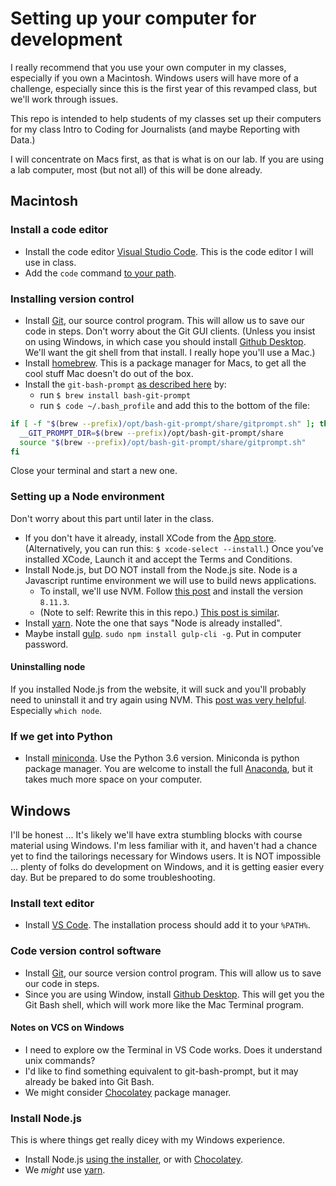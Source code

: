 # Setting up your computer for development

I really recommend that you use your own computer in my classes, especially if you own a Macintosh. Windows users will have more of a challenge, especially since this is the first year of this revamped class, but we'll work through issues.

This repo is intended to help students of my classes set up their computers for my class Intro to Coding for Journalists (and maybe Reporting with Data.)

I will concentrate on Macs first, as that is what is on our lab. If you are using a lab computer, most (but not all) of this will be done already.

## Macintosh

### Install a code editor

* Install the code editor [Visual Studio Code](https://code.visualstudio.com/download). This is the code editor I will use in class.
* Add the `code` command [to your path](https://code.visualstudio.com/docs/setup/mac).

### Installing version control

* Install [Git](https://git-scm.com/downloads), our source control program. This will allow us to save our code in steps. Don't worry about the Git GUI clients. (Unless you insist on using Windows, in which case you should install [Github Desktop](https://desktop.github.com/). We'll want the git shell from that install. I really hope you'll use a Mac.)
* Install [homebrew](https://brew.sh/). This is a package manager for Macs, to get all the cool stuff Mac doesn't do out of the box.
* Install the `git-bash-prompt` [as described here](https://github.com/magicmonty/bash-git-prompt) by:
    * run `$ brew install bash-git-prompt`
    * run `$ code ~/.bash_profile` and add this to the bottom of the file:

``` bash
if [ -f "$(brew --prefix)/opt/bash-git-prompt/share/gitprompt.sh" ]; then
  __GIT_PROMPT_DIR=$(brew --prefix)/opt/bash-git-prompt/share
  source "$(brew --prefix)/opt/bash-git-prompt/share/gitprompt.sh"
fi
```

Close your terminal and start a new one.

### Setting up a Node environment 

Don't worry about this part until later in the class.

* If you don't have it already, install XCode from the [App store](https://itunes.apple.com/us/app/xcode/id497799835?mt=12). (Alternatively, you can run this: `$ xcode-select --install`.) Once you’ve installed XCode, Launch it and accept the Terms and Conditions.
* Install Node.js, but DO NOT install from the Node.js site. Node is a Javascript runtime environment we will use to build news applications.
    * To install, we'll use NVM. Follow [this post](https://yoember.com/nodejs/the-best-way-to-install-node-js/) and install the version `8.11.3`.
    * (Note to self: Rewrite this in this repo.) [This post is similar](https://medium.com/@itsromiljain/the-best-way-to-install-node-js-npm-and-yarn-on-mac-osx-4d8a8544987a).
* Install [yarn](https://yarnpkg.com/en/docs/install#mac-stable). Note the one that says "Node is already installed".
* Maybe install [gulp](https://gulpjs.com/). `sudo npm install gulp-cli -g`. Put in computer password.

#### Uninstalling node

If you installed Node.js from the website, it will suck and you'll probably need to uninstall it and try again using NVM. This [post was very helpful](http://stackabuse.com/how-to-uninstall-node-js-from-mac-osx/). Especially `which node`.

### If we get into Python

* Install [miniconda](https://conda.io/miniconda.html). Use the Python 3.6 version. Miniconda is python package manager. You are welcome to install the full [Anaconda](https://conda.io/docs/user-guide/install/index.html), but it takes much more space on your computer.

## Windows

I'll be honest ... It's likely we'll have extra stumbling blocks with course material using Windows. I'm less familiar with it, and haven't had a chance yet to find the tailorings necessary for Windows users. It is NOT impossible ... plenty of folks do development on Windows, and it is getting easier every day. But be prepared to do some troubleshooting.

### Install text editor

* Install [VS Code](https://code.visualstudio.com/docs/setup/windows). The installation process should add it to your `%PATH%`.

### Code version control software

* Install [Git](https://git-scm.com/downloads), our source version control program. This will allow us to save our code in steps.
* Since you are using Window, install [Github Desktop](https://desktop.github.com/). This will get you the Git Bash shell, which will work more like the Mac Terminal program.

#### Notes on VCS on Windows

* I need to explore ow the Terminal in VS Code works. Does it understand unix commands?
* I'd like to find something equivalent to git-bash-prompt, but it may already be baked into Git Bash.
* We might consider [Chocolatey](https://chocolatey.org/) package manager.

### Install Node.js

This is where things get really dicey with my Windows experience.

* Install Node.js [using the installer](https://nodejs.org/en/download/), or with [Chocolatey](https://nodejs.org/en/download/package-manager/#windows).
* We _might_ use [yarn](https://yarnpkg.com/lang/en/docs/install/#windows-stable).
